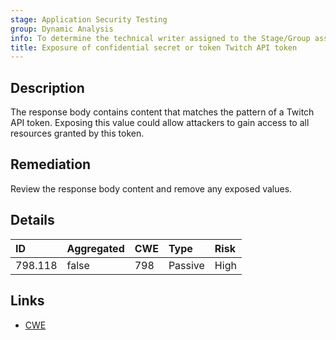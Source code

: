 ```yaml
---
stage: Application Security Testing
group: Dynamic Analysis
info: To determine the technical writer assigned to the Stage/Group associated with this page, see https://handbook.gitlab.com/handbook/product/ux/technical-writing/#assignments
title: Exposure of confidential secret or token Twitch API token
---
```


## Description

The response body contains content that matches the pattern of a Twitch API token.
Exposing this value could allow attackers to gain access to all resources granted by this token.

## Remediation

Review the response body content and remove any exposed values.

## Details

| ID | Aggregated | CWE | Type | Risk |
|:---|:-----------|:----|:-----|:-----|
| 798.118 | false | 798 | Passive | High |

## Links

- [CWE](https://cwe.mitre.org/data/definitions/798.html)

